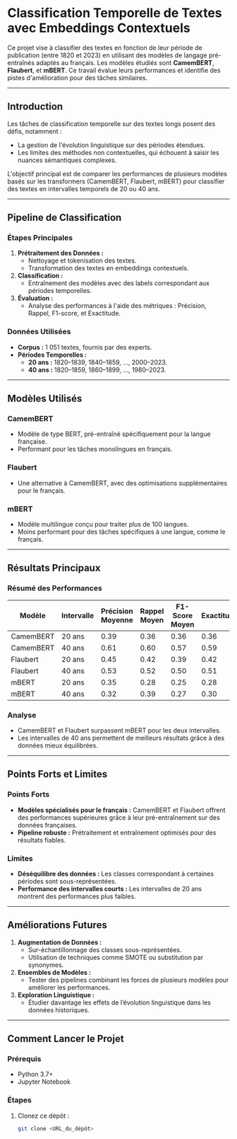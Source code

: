 # Classification Temporelle de Textes avec Embeddings Contextuels

Ce projet vise à classifier des textes en fonction de leur période de publication (entre 1820 et 2023) en utilisant des modèles de langage pré-entraînés adaptés au français. Les modèles étudiés sont **CamemBERT**, **Flaubert**, et **mBERT**. Ce travail évalue leurs performances et identifie des pistes d'amélioration pour des tâches similaires.

---

## Introduction
Les tâches de classification temporelle sur des textes longs posent des défis, notamment :
- La gestion de l'évolution linguistique sur des périodes étendues.
- Les limites des méthodes non contextuelles, qui échouent à saisir les nuances sémantiques complexes.

L'objectif principal est de comparer les performances de plusieurs modèles basés sur les transformers (CamemBERT, Flaubert, mBERT) pour classifier des textes en intervalles temporels de 20 ou 40 ans.

---

## Pipeline de Classification

### Étapes Principales
1. **Prétraitement des Données :**
   - Nettoyage et tokenisation des textes.
   - Transformation des textes en embeddings contextuels.
2. **Classification :**
   - Entraînement des modèles avec des labels correspondant aux périodes temporelles.
3. **Évaluation :**
   - Analyse des performances à l'aide des métriques : Précision, Rappel, F1-score, et Exactitude.

### Données Utilisées
- **Corpus :** 1 051 textes, fournis par des experts.
- **Périodes Temporelles :**
  - **20 ans :** 1820–1839, 1840–1859, ..., 2000–2023.
  - **40 ans :** 1820–1859, 1860–1899, ..., 1980–2023.

---

## Modèles Utilisés

### CamemBERT
- Modèle de type BERT, pré-entraîné spécifiquement pour la langue française.
- Performant pour les tâches monolingues en français.

### Flaubert
- Une alternative à CamemBERT, avec des optimisations supplémentaires pour le français.

### mBERT
- Modèle multilingue conçu pour traiter plus de 100 langues.
- Moins performant pour des tâches spécifiques à une langue, comme le français.

---

## Résultats Principaux

### Résumé des Performances
| Modèle      | Intervalle | Précision Moyenne | Rappel Moyen | F1-Score Moyen | Exactitude |
|-------------|------------|-------------------|--------------|----------------|------------|
| CamemBERT   | 20 ans     | 0.39              | 0.36         | 0.36           | 0.36       |
| CamemBERT   | 40 ans     | 0.61              | 0.60         | 0.57           | 0.59       |
| Flaubert    | 20 ans     | 0.45              | 0.42         | 0.39           | 0.42       |
| Flaubert    | 40 ans     | 0.53              | 0.52         | 0.50           | 0.51       |
| mBERT       | 20 ans     | 0.35              | 0.28         | 0.25           | 0.28       |
| mBERT       | 40 ans     | 0.32              | 0.39         | 0.27           | 0.30       |

### Analyse
- CamemBERT et Flaubert surpassent mBERT pour les deux intervalles.
- Les intervalles de 40 ans permettent de meilleurs résultats grâce à des données mieux équilibrées.

---

## Points Forts et Limites

### Points Forts
- **Modèles spécialisés pour le français :** CamemBERT et Flaubert offrent des performances supérieures grâce à leur pré-entraînement sur des données françaises.
- **Pipeline robuste :** Prétraitement et entraînement optimisés pour des résultats fiables.

### Limites
- **Déséquilibre des données :** Les classes correspondant à certaines périodes sont sous-représentées.
- **Performance des intervalles courts :** Les intervalles de 20 ans montrent des performances plus faibles.

---

## Améliorations Futures
1. **Augmentation de Données :**
   - Sur-échantillonnage des classes sous-représentées.
   - Utilisation de techniques comme SMOTE ou substitution par synonymes.
2. **Ensembles de Modèles :**
   - Tester des pipelines combinant les forces de plusieurs modèles pour améliorer les performances.
3. **Exploration Linguistique :**
   - Étudier davantage les effets de l’évolution linguistique dans les données historiques.

---

## Comment Lancer le Projet

### Prérequis
- Python 3.7+
- Jupyter Notebook

### Étapes
1. Clonez ce dépôt :
   ```bash
   git clone <URL_du_dépôt>
